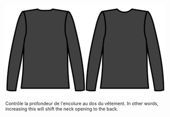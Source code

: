 
![Arrondi de l'encolure dos](./backneckcutout.svg)

Contrôle la profondeur de l'encolure au dos du vêtement. In other words, increasing this will shift the neck opening to the back.
